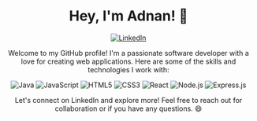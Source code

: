 <!-- Header -->
<h1 align="center">Hey, I'm Adnan! 👋</h1>

<!-- LinkedIn -->
<p align="center">
  <a href="https://www.linkedin.com/in/mohammad-adnan-852037263/">
    <img src="https://img.shields.io/badge/LinkedIn-Connect-blue?style=for-the-badge&logo=linkedin" alt="LinkedIn">
  </a>
</p>

<!-- Introduction -->
<p align="center">
  Welcome to my GitHub profile! I'm a passionate software developer with a love for creating web applications. Here are some of the skills and technologies I work with:
</p>

<!-- Skills with Icons -->
<p align="center">
  <img src="https://img.shields.io/badge/Java-Expert-red?style=for-the-badge&logo=java" alt="Java">
  <img src="https://img.shields.io/badge/JavaScript-Advanced-yellow?style=for-the-badge&logo=javascript" alt="JavaScript">
  <img src="https://img.shields.io/badge/HTML5-Advanced-orange?style=for-the-badge&logo=html5" alt="HTML5">
  <img src="https://img.shields.io/badge/CSS3-Advanced-blue?style=for-the-badge&logo=css3" alt="CSS3">
  <img src="https://img.shields.io/badge/React-Intermediate-blueviolet?style=for-the-badge&logo=react" alt="React">
  <img src="https://img.shields.io/badge/Node.js-Intermediate-green?style=for-the-badge&logo=node.js" alt="Node.js">
  <img src="https://img.shields.io/badge/Express.js-Intermediate-lightgrey?style=for-the-badge" alt="Express.js">
</p>

<!-- Contact -->
<p align="center">
  Let's connect on LinkedIn and explore more! Feel free to reach out for collaboration or if you have any questions. 😄
</p>

